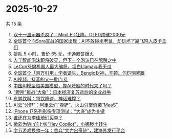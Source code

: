 # 2025-10-27

共 15 条

<!-- BEGIN 36KR -->
<!-- 最后更新时间 2025-10-27 07:22:47 +0800 -->
1. [双十一显示器杀疯了：MiniLED狂降、OLED跌破2000元](https://36kr.com/p/3524689685878917)
1. [全球首个向Sora宣战的国家出现：AI不敢碰米老鼠，却玩坏了路飞鸣人皮卡丘们](https://36kr.com/p/3525365567233161)
1. [排队 5 小时，售价 65 元，卡通煎饼爆火](https://36kr.com/p/3524739818003584)
1. [人工智能泡沫即将破灭，但下一个泡沫已在酝酿之中](https://36kr.com/p/3504497314700418)
1. [LeCun怒揭机器人最大骗局，坦白Llama与我无瓜](https://36kr.com/p/3525806224989060)
1. [全球首个「百万引用」学者诞生，Bengio封神，辛顿、何恺明紧跟](https://36kr.com/p/3525357754522499)
1. [AI视频，抖音的又一批门 徒](https://36kr.com/p/3524338641820806)
1. [中国AI模型超美国模型，靠AI炒股的时代来了吗？](https://36kr.com/p/3525490568386692)
1. [“瞪羚”挑战“大象”：日本经济复苏背后的企业战争](https://36kr.com/p/3522812554779521)
1. [东鹏饮料：特饮降速，神话难撑？](https://36kr.com/p/3524498978741127)
1. [AI云“分野”：阿里云们“卖铲”，火山引擎奇袭“MaaS”](https://36kr.com/p/3524513972984710)
1. [iPhone 17系列影像专项测试：“大底”成为关键](https://36kr.com/p/3524428384050305)
1. [谁还在为李佳琦们买单？](https://36kr.com/p/3525412727970953)
1. [微软为Win11上线“Hey Copilot”，小娜秽土转生](https://36kr.com/p/3523138344262535)
1. [字节游戏换帅一年：舍弃“大力出奇迹”，建海外发行平台](https://36kr.com/p/3523226373430149)
<!-- END 36KR -->